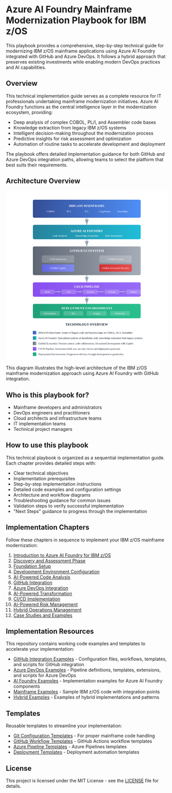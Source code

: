 # Azure AI Foundry Mainframe Modernization Playbook for IBM z/OS

This playbook provides a comprehensive, step-by-step technical guide for modernizing IBM z/OS mainframe applications using Azure AI Foundry integrated with GitHub and Azure DevOps. It follows a hybrid approach that preserves existing investments while enabling modern DevOps practices and AI capabilities.

## Overview

This technical implementation guide serves as a complete resource for IT professionals undertaking mainframe modernization initiatives. Azure AI Foundry functions as the central intelligence layer in the modernization ecosystem, providing:

- Deep analysis of complex COBOL, PL/I, and Assembler code bases
- Knowledge extraction from legacy IBM z/OS systems
- Intelligent decision-making throughout the modernization process
- Predictive insights for risk assessment and optimization
- Automation of routine tasks to accelerate development and deployment

The playbook offers detailed implementation guidance for both GitHub and Azure DevOps integration paths, allowing teams to select the platform that best suits their requirements.

## Architecture Overview

![Architecture Overview](images/architecture-overview.svg)

This diagram illustrates the high-level architecture of the IBM z/OS mainframe modernization approach using Azure AI Foundry with GitHub integration.

## Who is this playbook for?

- Mainframe developers and administrators
- DevOps engineers and practitioners
- Cloud architects and infrastructure teams
- IT implementation teams
- Technical project managers

## How to use this playbook

This technical playbook is organized as a sequential implementation guide. Each chapter provides detailed steps with:

- Clear technical objectives
- Implementation prerequisites 
- Step-by-step implementation instructions
- Detailed code examples and configuration settings
- Architecture and workflow diagrams
- Troubleshooting guidance for common issues
- Validation steps to verify successful implementation
- "Next Steps" guidance to progress through the implementation

## Implementation Chapters

Follow these chapters in sequence to implement your IBM z/OS mainframe modernization:

1. [Introduction to Azure AI Foundry for IBM z/OS](docs/01-introduction/README.md)
2. [Discovery and Assessment Phase](docs/02-discovery/README.md) 
3. [Foundation Setup](docs/03-foundation/README.md)
4. [Development Environment Configuration](docs/04-development-environment/README.md)
5. [AI-Powered Code Analysis](docs/05-code-analysis/README.md)
6. [GitHub Integration](docs/06-github-integration/README.md)
7. [Azure DevOps Integration](docs/07-azure-devops-integration/README.md)
8. [AI-Powered Transformation](docs/08-ai-transformation/README.md)
9. [CI/CD Implementation](docs/09-cicd-implementation/README.md)
10. [AI-Powered Risk Management](docs/10-risk-management/README.md)
11. [Hybrid Operations Management](docs/11-hybrid-operations/README.md)
12. [Case Studies and Examples](docs/12-case-studies/README.md)

## Implementation Resources

This repository contains working code examples and templates to accelerate your implementation:

- [GitHub Integration Examples](code/github/) - Configuration files, workflows, templates, and scripts for GitHub integration
- [Azure DevOps Examples](code/azure-devops/) - Pipeline definitions, templates, extensions, and scripts for Azure DevOps
- [AI Foundry Examples](code/ai-foundry/) - Implementation examples for Azure AI Foundry components
- [Mainframe Examples](code/mainframe/) - Sample IBM z/OS code with integration points
- [Hybrid Examples](code/hybrid/) - Examples of hybrid implementations and patterns

## Templates

Reusable templates to streamline your implementation:

- [Git Configuration Templates](templates/gitattributes/) - For proper mainframe code handling
- [GitHub Workflow Templates](templates/workflows/) - GitHub Actions workflow templates
- [Azure Pipeline Templates](templates/pipelines/) - Azure Pipelines templates
- [Deployment Templates](templates/deployment/) - Deployment automation templates

## License

This project is licensed under the MIT License - see the [LICENSE](LICENSE) file for details.